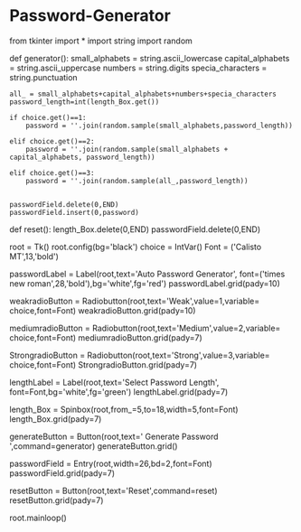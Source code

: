 # Password-Generator
from tkinter import * 
import string
import random


def generator():
    small_alphabets = string.ascii_lowercase
    capital_alphabets = string.ascii_uppercase
    numbers = string.digits
    specia_characters = string.punctuation

    
    all_ = small_alphabets+capital_alphabets+numbers+specia_characters
    password_length=int(length_Box.get())
    
    if choice.get()==1:
        password = ''.join(random.sample(small_alphabets,password_length))
    
    elif choice.get()==2:
        password = ''.join(random.sample(small_alphabets + capital_alphabets, password_length))
        
    elif choice.get()==3:
        password = ''.join(random.sample(all_,password_length))
        
        
    passwordField.delete(0,END)
    passwordField.insert(0,password)
    


def reset():
    length_Box.delete(0,END)
    passwordField.delete(0,END)
    
root = Tk()
root.config(bg='black')
choice = IntVar()
Font = ('Calisto MT',13,'bold')


passwordLabel = Label(root,text='Auto Password Generator', font=('times new roman',28,'bold'),bg='white',fg='red')
passwordLabel.grid(pady=10)

weakradioButton = Radiobutton(root,text='Weak',value=1,variable= choice,font=Font)
weakradioButton.grid(pady=10)

mediumradioButton = Radiobutton(root,text='Medium',value=2,variable= choice,font=Font)
mediumradioButton.grid(pady=7)

StrongradioButton = Radiobutton(root,text='Strong',value=3,variable= choice,font=Font)
StrongradioButton.grid(pady=7)

lengthLabel = Label(root,text='Select Password Length', font=Font,bg='white',fg='green')
lengthLabel.grid(pady=7)

length_Box = Spinbox(root,from_=5,to=18,width=5,font=Font)
length_Box.grid(pady=7)

generateButton = Button(root,text=' Generate Password ',command=generator)
generateButton.grid()

passwordField = Entry(root,width=26,bd=2,font=Font)
passwordField.grid(pady=7)

resetButton = Button(root,text='Reset',command=reset)
resetButton.grid(pady=7)

root.mainloop()
